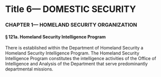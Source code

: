 
# Title 6— DOMESTIC SECURITY
### CHAPTER 1— HOMELAND SECURITY ORGANIZATION
#### § 121a. Homeland Security Intelligence Program

There is established within the Department of Homeland Security a Homeland Security Intelligence Program. The Homeland Security Intelligence Program constitutes the intelligence activities of the Office of Intelligence and Analysis of the Department that serve predominantly departmental missions.
